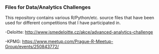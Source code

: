 ### Files for Data/Analytics Challenges

This repository contains various R/Python/etc. source files that have been used for different competitions that I have participated in. 

-Deloitte: <http://www.jsmedeloitte.cz/akce/advanced-analytics-challenge>

-KPMG: <https://www.meetup.com/Prague-R-Meetup-Group/events/250843772/>







